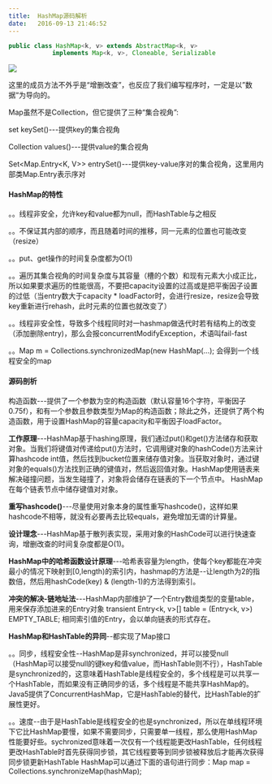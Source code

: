 ```yaml
---
title:  HashMap源码解析
date:   2016-09-13 21:46:52
---
```

```java
public class HashMap<k, v> extends AbstractMap<k, v>
            implements Map<k, v>, Cloneable, Serializable
```
![](http://i4.buimg.com/595056/58a2e62d17df8c1e.png)

这里的成员方法不外乎是“增删改查”，也反应了我们编写程序时，一定是以”数据“为导向的。

Map虽然不是Collection，但它提供了三种“集合视角”:

set<K> keySet()---提供key的集合视角

Collection<V> values()---提供value的集合视角

Set<Map.Entry<K, V>> entrySet()---提供key-value序对的集合视角，这里用内部类Map.Entry表示序对
#### HashMap的特性
。。线程非安全，允许key和value都为null，而HashTable与之相反

。。不保证其内部的顺序，而且随着时间的推移，同一元素的位置也可能改变（resize）

。。put、get操作的时间复杂度都为O(1)

。。遍历其集合视角的时间复杂度与其容量（槽的个数）和现有元素大小成正比，所以如果要求遍历的性能很高，不要把capacity设置的过高或是把平衡因子设置的过低（当entry数大于capacity * loadFactor时，会进行resize，resize会导致key重新进行rehash，此时元素的位置也就改变了）

。。线程非安全性，导致多个线程同时对一hashmap做迭代时若有结构上的改变（添加删除entry)，那么会报concurrentModifyException，术语叫fail-fast

。。Map m = Collections.synchronizedMap(new HashMap(...); 会得到一个线程安全的map
#### 源码剖析
构造函数---提供了一个参数为空的构造函数（默认容量16个字符，平衡因子0.75f），和有一个参数且参数类型为Map的构造函数；除此之外，还提供了两个构造函数，用于设置HashMap的容量capacity和平衡因子loadFactor。

**工作原理**---HashMap基于hashing原理，我们通过put()和get()方法储存和获取对象。当我们将键值对传递给put()方法时，它调用键对象的hashCode()方法来计算hashcode  int值，然后找到bucket位置来储存值对象。当获取对象时，通过键对象的equals()方法找到正确的键值对，然后返回值对象。HashMap使用链表来解决碰撞问题，当发生碰撞了，对象将会储存在链表的下一个节点中。 HashMap在每个链表节点中储存键值对对象。

**重写hashcode()**---尽量使用对象本身的属性重写hashcode()，这样如果hashcode不相等，就没有必要再去比较equals，避免增加无谓的计算量。

**设计理念**---HashMap基于散列表实现，采用对象的HashCode可以进行快速查询，增删改查的时间复杂度都是O(1)。

**HashMap中的哈希函数设计原理**---哈希表容量为length，使每个key都能在冲突最小的情况下映射到[0,length)的索引内，hashmap的方法是--让length为2的指数倍，然后用hashCode(key) & (length-1)的方法得到索引。

**冲突的解决-链地址法**---HashMap内部维护了一个Entry数组类型的变量table，用来保存添加进来的Entry对象  transient Entry<k, v>[] table = (Entry<k, v>) EMPTY_TABLE;
相同索引值的Entry，会以单向链表的形式存在。

**HashMap和HashTable的异同**--都实现了Map接口

。。同步，线程安全性--HashMap是非synchronized，并可以接受null（HashMap可以接受null的键key和值value，而HashTable则不行），HashTable是synchronized的，这意味着HashTable是线程安全的，多个线程是可以共享一个HashTable，而如果没有正确同步的话，多个线程是不能共享HashMap的。Java5提供了ConcurrentHashMap，它是HashTable的替代，比HashTable的扩展性更好。

。。速度--由于是HashTable是线程安全的也是synchronized，所以在单线程环境下它比HashMap要慢，如果不需要同步，只需要单一线程，那么使用HashMap性能要好些。sychronized意味着一次仅有一个线程能更改HashTable，任何线程更改HashTable时首先获得同步锁，其它线程要等到同步锁被释放后才能再次获得同步锁更新HashTable
HashMap可以通过下面的语句进行同步：Map map = Collections.synchronizeMap(hashMap);